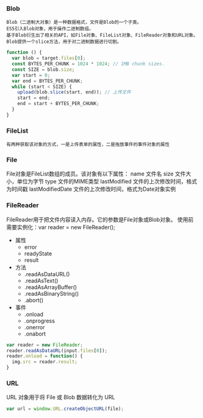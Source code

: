 ### Blob
	Blob（二进制大对象）是一种数据格式，文件是Blob的一个子类。
	ES5引入Blob对象，用于操作二进制数组。
	基于Blob衍生出了相关的API，如File对象、FileList对象、FileReader对象和URL对象。
	Blob提供一个slice方法，用于对二进制数据进行切割。

```js
function () {
  var blob = target.files[0];
  const BYTES_PER_CHUNK = 1024 * 1024; // 1MB chunk sizes.
  const SIZE = blob.size;
  var start = 0;
  var end = BYTES_PER_CHUNK;
  while (start < SIZE) {
    upload(blob.slice(start, end)); // 上传文件
    start = end;
    end = start + BYTES_PER_CHUNK;
  }
}
```

### FileList
	有两种获取该对象的方式，一是上传表单的属性，二是拖放事件的事件对象的属性

### File
File对象是FileList数组的成员。该对象有以下属性：
name	文件名
size	文件大小，单位为字节
type	文件的MIME类型
lastModified	文件的上次修改时间，格式为时间戳
lastModifiedDate	文件的上次修改时间，格式为Date对象实例

### FileReader
FileReader用于把文件内容读入内存。它的参数是File对象或Blob对象。
	使用前需要实例化：var reader = new FileReader();

- 属性
  + error
  + readyState
  + result
- 方法
  + .readAsDataURL()
  + .readAsText()
  + .readAsArrayBuffer()
  + .readAsBinaryString()
  + .abort()
- 事件
  + .onload
  + .onprogress
  + .onerror
  + .onabort

```js
var reader = new FileReader;
reader.readAsDataURL(input.files[0]);
reader.onload = function() {
  img.src = reader.result;
}
```

### URL
URL 对象用于将 File 或 Blob 数据转化为 URL
```js
var url = window.URL.createObjectURL(file);
```


